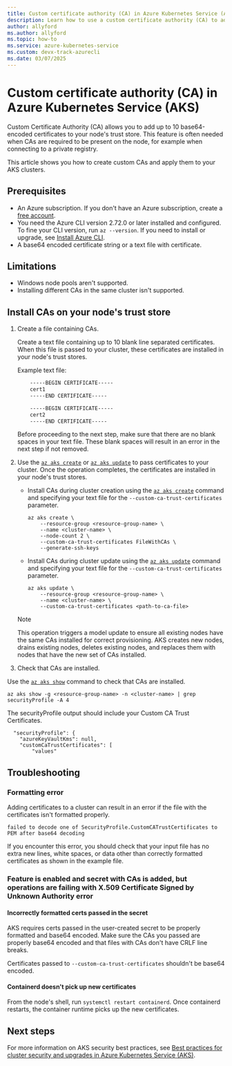 ```yaml
---
title: Custom certificate authority (CA) in Azure Kubernetes Service (AKS)
description: Learn how to use a custom certificate authority (CA) to add certificates to your nodes in an Azure Kubernetes Service (AKS) cluster.
author: allyford
ms.author: allyford
ms.topic: how-to
ms.service: azure-kubernetes-service
ms.custom: devx-track-azurecli
ms.date: 03/07/2025
---
```


# Custom certificate authority (CA) in Azure Kubernetes Service (AKS)

Custom Certificate Authority (CA) allows you to add up to 10 base64-encoded certificates to your node's trust store. This feature is often needed when CAs are required to be present on the node, for example when connecting to a private registry.  

This article shows you how to create custom CAs and apply them to your AKS clusters. 

## Prerequisites

* An Azure subscription. If you don't have an Azure subscription, create a [free account](https://azure.microsoft.com/free).
* You need the Azure CLI version 2.72.0 or later installed and configured. To fine your CLI version, run `az --version`. If you need to install or upgrade, see [Install Azure CLI][install-azure-cli].
* A base64 encoded certificate string or a text file with certificate.

## Limitations

* Windows node pools aren't supported.
* Installing different CAs in the same cluster isn't supported.

## Install CAs on your node's trust store

1. Create a file containing CAs.

    Create a text file containing up to 10 blank line separated certificates. When this file is passed to your cluster, these certificates are installed in your node's trust stores.

    Example text file:

    ```txt
        -----BEGIN CERTIFICATE-----
        cert1
        -----END CERTIFICATE-----

        -----BEGIN CERTIFICATE-----
        cert2
        -----END CERTIFICATE-----
    ```

    Before proceeding to the next step, make sure that there are no blank spaces in your text file. These blank spaces will result in an error in the next step if not removed.

1. Use the [`az aks create`][az-aks-create] or [`az aks update`][az-aks-update] to pass certificates to your cluster. Once the operation completes, the certificates are installed in your node's trust stores.

    * Install CAs during cluster creation using the [`az aks create`][az-aks-create] command and specifying your text file for the `--custom-ca-trust-certificates` parameter.

        ```azurecli-interactive
        az aks create \
            --resource-group <resource-group-name> \
            --name <cluster-name> \
            --node-count 2 \
            --custom-ca-trust-certificates FileWithCAs \
            --generate-ssh-keys
        ```

    * Install CAs during cluster update using the [`az aks update`][az-aks-update] command and specifying your text file for the `--custom-ca-trust-certificates` parameter.

        ```azurecli-interactive
        az aks update \
            --resource-group <resource-group-name> \
            --name <cluster-name> \
            --custom-ca-trust-certificates <path-to-ca-file>
        ```
    > [!NOTE]
    > This operation triggers a model update to ensure all existing nodes have the same CAs installed for correct provisioning. AKS creates new nodes, drains existing nodes, deletes existing nodes, and replaces them with nodes that have the new set of CAs installed.

1. Check that CAs are installed.

 Use the [`az aks show`][az-aks-show] command to check that CAs are installed. 

```azurecli-interactive
az aks show -g <resource-group-name> -n <cluster-name> | grep securityProfile -A 4
```
The securityProfile output should include your Custom CA Trust Certificates.


```output
  "securityProfile": {
    "azureKeyVaultKms": null,
    "customCaTrustCertificates": [
        "values"
```

## Troubleshooting

### Formatting error

Adding certificates to a cluster can result in an error if the file with the certificates isn't formatted properly.

```
failed to decode one of SecurityProfile.CustomCATrustCertificates to PEM after base64 decoding
```
If you encounter this error, you should check that your input file has no extra new lines, white spaces, or data other than correctly formatted certificates as shown in the example file.

### Feature is enabled and secret with CAs is added, but operations are failing with X.509 Certificate Signed by Unknown Authority error

#### Incorrectly formatted certs passed in the secret
AKS requires certs passed in the user-created secret to be properly formatted and base64 encoded. Make sure the CAs you passed are properly base64 encoded and that files with CAs don't have CRLF line breaks.

Certificates passed to ```--custom-ca-trust-certificates``` shouldn't be base64 encoded.

#### Containerd doesn't pick up new certificates
From the node's shell, run ```systemctl restart containerd```. Once containerd restarts, the container runtime picks up the new certificates.

## Next steps

For more information on AKS security best practices, see [Best practices for cluster security and upgrades in Azure Kubernetes Service (AKS)][aks-best-practices-security-upgrades].

<!-- LINKS INTERNAL -->
[aks-best-practices-security-upgrades]: ./operator-best-practices-cluster-security.md
[quick-kubernetes-deply-cli]: ./learn/quick-kubernetes-deploy-cli.md
[azure-cli-install]: /cli/azure/install-azure-cli
[custom-ca-rest]: /rest/api/aks/managed-clusters/create-or-update?view=rest-aks-2025-01-01&tabs=HTTP#create-managed-cluster-with-custom-ca-trust-certificates:~:text=%2215m%22%0A%20%20%20%20%7D%0A%20%20%7D%0A%7D-,Create%20Managed%20Cluster%20with%20Custom%20CA%20Trust%20Certificates,-Sample%20request&preserve-view=true
[az-aks-create]: /cli/azure/aks#az-aks-create
[az-aks-update]: /cli/azure/aks#az-aks-update
[az-aks-nodepool-add]: /cli/azure/aks#az-aks-nodepool-add
[az-aks-nodepool-update]: /cli/azure/aks#az-aks-update
[az-extension-add]: /cli/azure/extension#az-extension-add
[az-extension-update]: /cli/azure/extension#az-extension-update
[az-feature-show]: /cli/azure/feature#az-feature-show
[az-aks-show]: /cli/azure/aks#az-aks-show
[az-rest]: /cli/azure/reference-index?view=azure-cli-latest#az-rest&preserve-view=true
[install-azure-cli]:  /cli/azure/install-azure-cli
[az-feature-register]: /cli/azure/feature#az-feature-register
[az-provider-register]: /cli/azure/provider#az-provider-register
[kubernetes-secrets]: https://kubernetes.io/docs/concepts/configuration/secret/
